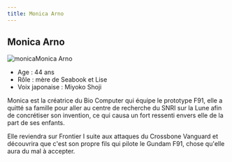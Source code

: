 ```yaml
---
title: Monica Arno
---
```


Monica Arno
-----------

![monica](/images/stories/saga/F91/persos/civils/monica.jpg)Monica Arno  
- Age : 44 ans  
- Rôle : mère de Seabook et Lise  
- Voix japonaise : Miyoko Shoji


Monica est la créatrice du Bio Computer qui équipe le prototype F91, elle a quitté sa famille pour aller au centre de recherche du SNRI sur la Lune afin de concrétiser son invention, ce qui causa un fort ressenti envers elle de la part de ses enfants.


Elle reviendra sur Frontier I suite aux attaques du Crossbone Vanguard et découvrira que c'est son propre fils qui pilote le Gundam F91, chose qu'elle aura du mal à accepter.


